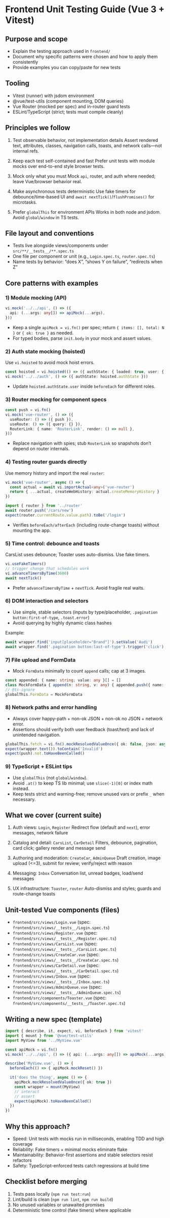 # Frontend Unit Testing Guide (Vue 3 + Vitest)

## Purpose and scope

- Explain the testing approach used in `frontend/`
- Document why specific patterns were chosen and how to apply them consistently
- Provide examples you can copy/paste for new tests

## Tooling

- Vitest (runner) with jsdom environment
- @vue/test-utils (component mounting, DOM queries)
- Vue Router (mocked per spec) and in-router guard tests
- ESLint/TypeScript (strict; tests must compile cleanly)

## Principles we follow

1) Test observable behavior, not implementation details
Assert rendered text, attributes, classes, navigation calls, toasts, and network calls—not internal refs.

1) Keep each test self-contained and fast
Prefer unit tests with module mocks over end-to-end style browser tests.

1) Mock only what you must
Mock `api`, router, and auth where needed; leave Vue/browser behavior real.

1) Make asynchronous tests deterministic
Use fake timers for debounce/time-based UI and `await nextTick()`/`flushPromises()` for microtasks.

1) Prefer `globalThis` for environment APIs
Works in both node and jsdom. Avoid `global`/`window` in TS tests.

## File layout and conventions

- Tests live alongside views/components under `src/**/__tests__/**.spec.ts`
- One file per component or unit (e.g., `Login.spec.ts`, `router.spec.ts`)
- Name tests by behavior: “does X”, “shows Y on failure”, “redirects when Z”

## Core patterns with examples

### 1) Module mocking (API)

```ts
vi.mock('../../api', () => ({
  api: (...args: any[]) => apiMock(...args),
}))
```

- Keep a single `apiMock = vi.fn()` per spec; return `{ items: [], total: N }` or `{ ok: true }` as needed.
- For typed bodies, parse `init.body` in your mock and assert values.

### 2) Auth state mocking (hoisted)

Use `vi.hoisted` to avoid mock hoist errors.

```ts
const hoisted = vi.hoisted(() => ({ authState: { loaded: true, user: { id: 'u1', role: 'USER' } } }))
vi.mock('../../auth', () => ({ authState: hoisted.authState }))
```

- Update `hoisted.authState.user` inside `beforeEach` for different roles.

### 3) Router mocking for component specs

```ts
const push = vi.fn()
vi.mock('vue-router', () => ({
  useRouter: () => ({ push }),
  useRoute: () => ({ query: {} }),
  RouterLink: { name: 'RouterLink', render: () => null },
}))
```

- Replace navigation with spies; stub `RouterLink` so snapshots don’t depend on router internals.

### 4) Testing router guards directly

Use memory history and import the real `router`:

```ts
vi.mock('vue-router', async () => {
  const actual = await vi.importActual<any>('vue-router')
  return { ...actual, createWebHistory: actual.createMemoryHistory }
})

import { router } from '../router'
await router.push('/cars/new')
expect(router.currentRoute.value.path).toBe('/login')
```

- Verifies `beforeEach/afterEach` (including route-change toasts) without mounting the app.

### 5) Time control: debounce and toasts

CarsList uses debounce; Toaster uses auto-dismiss. Use fake timers.

```ts
vi.useFakeTimers()
// trigger change that schedules work
vi.advanceTimersByTime(3600)
await nextTick()
```

- Prefer `advanceTimersByTime` + `nextTick`. Avoid fragile real waits.

### 6) DOM interaction and selectors

- Use simple, stable selectors (inputs by type/placeholder, `.pagination button:first-of-type`, `.toast.error`)
- Avoid querying by highly dynamic class hashes

Example:

```ts
await wrapper.find('input[placeholder="Brand"]').setValue('Audi')
await wrapper.find('.pagination button:last-of-type').trigger('click')
```

### 7) File upload and FormData

- Mock `FormData` minimally to count `append` calls; cap at 3 images.

```ts
const appended: { name: string; value: any }[] = []
class MockFormData { append(n: string, v: any) { appended.push({ name: n, value: v }) } }
// @ts-ignore
globalThis.FormData = MockFormData
```

### 8) Network paths and error handling

- Always cover happy-path + non-ok JSON + non-ok no JSON + network error.
- Assertions should verify both user feedback (toast/text) and lack of unintended navigation.

```ts
globalThis.fetch = vi.fn().mockResolvedValueOnce({ ok: false, json: async () => ({ error: 'Invalid' }) }) as any
expect(wrapper.text()).toContain('Invalid')
expect(push).not.toHaveBeenCalled()
```

### 9) TypeScript + ESLint tips

- Use `globalThis` (not `global`/`window`).
- Avoid `.at()` to keep TS lib minimal; use `slice(-1)[0]` or index math instead.
- Keep tests strict and warning-free; remove unused vars or prefix `_` when necessary.

## What we cover (current suite)

1) Auth views: `Login`, `Register`
Redirect flow (default and `next`), error messages, network failure

1) Catalog and detail: `CarsList`, `CarDetail`
Filters, debounce, pagination, card click; gallery render and message send

1) Authoring and moderation: `CreateCar`, `AdminQueue`
Draft creation, image upload (<=3), submit for review; verify/reject with reason

1) Messaging: `Inbox`
Conversation list, unread badges, load/send messages

1) UX infrastructure: `Toaster`, `router`
Auto-dismiss and styles; guards and route-change toasts

## Unit-tested Vue components (files)

- `frontend/src/views/Login.vue` (spec: `frontend/src/views/__tests__/Login.spec.ts`)
- `frontend/src/views/Register.vue` (spec: `frontend/src/views/__tests__/Register.spec.ts`)
- `frontend/src/views/CarsList.vue` (spec: `frontend/src/views/__tests__/CarsList.spec.ts`)
- `frontend/src/views/CreateCar.vue` (spec: `frontend/src/views/__tests__/CreateCar.spec.ts`)
- `frontend/src/views/CarDetail.vue` (spec: `frontend/src/views/__tests__/CarDetail.spec.ts`)
- `frontend/src/views/Inbox.vue` (spec: `frontend/src/views/__tests__/Inbox.spec.ts`)
- `frontend/src/views/AdminQueue.vue` (spec: `frontend/src/views/__tests__/AdminQueue.spec.ts`)
- `frontend/src/components/Toaster.vue` (spec: `frontend/src/components/__tests__/Toaster.spec.ts`)

## Writing a new spec (template)

```ts
import { describe, it, expect, vi, beforeEach } from 'vitest'
import { mount } from '@vue/test-utils'
import MyView from '../MyView.vue'

const apiMock = vi.fn()
vi.mock('../../api', () => ({ api: (...args: any[]) => apiMock(...args) }))

describe('MyView.vue', () => {
  beforeEach(() => { apiMock.mockReset() })

  it('does the thing', async () => {
    apiMock.mockResolvedValueOnce({ ok: true })
    const wrapper = mount(MyView)
    // interact
    // assert
    expect(apiMock).toHaveBeenCalled()
  })
})
```

## Why this approach?

- Speed: Unit tests with mocks run in milliseconds, enabling TDD and high coverage
- Reliability: Fake timers + minimal mocks eliminate flake
- Maintainability: Behavior-first assertions and stable selectors resist refactors
- Safety: TypeScript-enforced tests catch regressions at build time

## Checklist before merging

1) Tests pass locally (`npm run test:run`)
1) Lint/build is clean (`npm run lint`, `npm run build`)
1) No unused variables or unawaited promises
1) Deterministic time control (fake timers) where applicable
